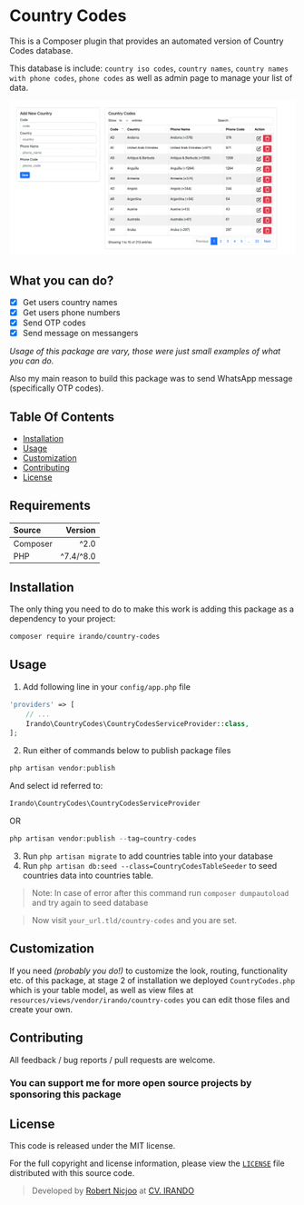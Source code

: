 # Country Codes

This is a Composer plugin that provides an automated version of Country Codes database.

This database is include: `country iso codes`, `country names`, `country names with phone codes`, `phone codes` as well as admin page to manage your list of data.


![Screenshot](./images/screenshot.png)


## What you can do?

- [x] Get users country names
- [x] Get users phone numbers
- [x] Send OTP codes
- [x] Send message on messangers

_Usage of this package are vary, those were just small examples of what you can do._

Also my main reason to build this package was to send WhatsApp message (specifically OTP codes).

## Table Of Contents

* [Installation](#installation)
* [Usage](#usage)
* [Customization](#customization)
* [Contributing](#contributing)
* [License](#license)

## Requirements

|  Source | Version |
| :--- | ---: |
| Composer  | ^2.0  |
| PHP  | ^7.4/^8.0  |

## Installation

The only thing you need to do to make this work is adding this package as a dependency to your project:

```BASH
composer require irando/country-codes
```

## Usage

1. Add following line in your `config/app.php` file

```PHP
'providers' => [
    // ...
    Irando\CountryCodes\CountryCodesServiceProvider::class,
];
```

2. Run either of commands below to publish package files

```PHP
php artisan vendor:publish
```
And select id referred to:
```PHP
Irando\CountryCodes\CountryCodesServiceProvider
```
OR
```PHP
php artisan vendor:publish --tag=country-codes
```

3. Run `php artisan migrate` to add countries table into your database
4. Run `php artisan db:seed --class=CountryCodesTableSeeder` to seed countries data into countries table.

> Note: In case of error after this command run `composer dumpautoload` and try again to seed database


> Now visit `your_url.tld/country-codes` and you are set.


## Customization

If you need _(probably you do!)_ to customize the look, routing, functionality etc. of this package, at stage 2 of installation we deployed `CountryCodes.php` which is your table model, as well as view files at `resources/views/vendor/irando/country-codes` you can edit those files and create your own.

## Contributing

All feedback / bug reports / pull requests are welcome.

### You can support me for more open source projects by sponsoring this package

## License

This code is released under the MIT license.

For the full copyright and license information, please view the [`LICENSE`](LICENSE) file distributed with this source code.

> Developed by [Robert Nicjoo](https://github.com/robertnicjoo) at 
[CV. IRANDO](https://irando.co.id)
